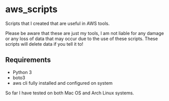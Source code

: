 # aws_scripts
Scripts that I created that are useful in AWS tools.<br>

Please be aware that these are just my tools, I am not liable for any damage or any loss of data that may occur due to the use of these scripts. These scripts will delete data if you tell it to!

## Requirements
* Python 3
* boto3
* aws cli fully installed and configured on system

So far I have tested on both Mac OS and Arch Linux systems.

